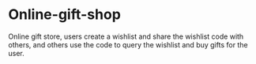 # Online-gift-shop
Online gift store, users create a wishlist and share the wishlist code with others, and others use the code to query the wishlist and buy gifts for the user.
